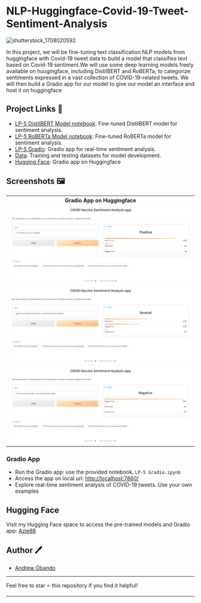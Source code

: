 # NLP-Huggingface-Covid-19-Tweet-Sentiment-Analysis

![shutterstock_1708020592](https://github.com/Azie88/NLP-Huggingface-Covid-19-Tweet-Sentiment-Analysis/assets/101363399/81aa75eb-4d7f-422f-97ee-bebaa25775a3)


In this project, we will be fine-tuning text classification NLP models from huggingface with Covid-19 tweet data to build a model that classifies text based on Covid-19 sentiment.We will use some deep learning models freely available on huugingface, including DistilBERT and RoBERTa, to categorize sentiments expressed in a vast collection of COVID-19-related tweets. We will then build a Gradio app for our model to give our model an interface and host it on huggingface

## Project Links 📑

- [LP-5 DistilBERT Model notebook](https://github.com/Azie88/NLP-Huggingface-Covid-19-Tweet-Sentiment-Analysis/blob/main/dev/Tweet%20Sentiment%20Analysis%20BERT.ipynb): Fine-tuned DistilBERT model for sentiment analysis.
- [LP-5 RoBERTa Model notebook](https://github.com/Azie88/NLP-Huggingface-Covid-19-Tweet-Sentiment-Analysis/blob/main/dev/Tweet%20Sentiment%20Analysis%20Roberta.ipynb): Fine-tuned RoBERTa model for sentiment analysis.
- [LP-5 Gradio](https://github.com/Azie88/NLP-Huggingface-Covid-19-Tweet-Sentiment-Analysis/blob/main/src/Gradio_Roberta.ipynb): Gradio app for real-time sentiment analysis.
- [Data](https://github.com/Azie88/NLP-Huggingface-Covid-19-Tweet-Sentiment-Analysis/tree/main/Dataset): Training and testing datasets for model development.
- [Hugging Face](https://huggingface.co/spaces/Azie88/sentiment_analysis_gradio): Gradio app on Huggingface

## Screenshots 🖼️

<table>
    <tr>
        <th> Gradio App on Huggingface </th>
    </tr>
    <tr>
        <td><img src="Screenshots\Positive Sentiment.png"/></td>
    </tr>
    <tr>
        <td><img src="Screenshots\Neutral Sentiment.png"/></td>
    </tr>
    <tr>
        <td><img src="Screenshots\Negative Sentiment.png"/></td>
    </tr>
</table>

### Gradio App

- Run the Gradio app: use the provided notebook, `LP-5 Gradio.ipynb`
- Access the app on local url: [http://localhost:7860/](http://localhost:7860/)
- Explore real-time sentiment analysis of COVID-19 tweets. Use your own examples

## Hugging Face

Visit my Hugging Face space to access the pre-trained models and Gradio app: [Azie88](https://huggingface.co/Azie88)

## Author 🖊️

- [Andrew Obando](https://www.linkedin.com/in/andrewobando/)

---

Feel free to star ⭐ this repository if you find it helpful!

---
